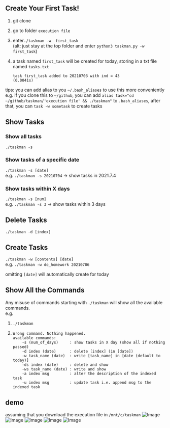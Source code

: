 ## Create Your First Task!

1. git clone

2. go to folder `execution file`

3. enter`./taskman -w  first_task`  
   (alt: just stay at the top folder and enter `python3 taskman.py -w first_task`)

4. a task named `first_task` will be created for today, storing in a txt file named `tasks.txt`

   ```
   task first_task added to 20210703 with ind = 43
   (0.0041s)
   ```
tips: you can add alias to you `~/.bash_aliases` to use this more conveniently  
e.g. if you clone this to `~/github`, you can add `alias task="cd ~/github/taskman/'execution file' && ./taskman"` to `.bash_aliases`, after that, you can `task -w sometask` to create tasks

## Show Tasks
### Show all tasks
`./taskman -s `
### Show tasks of a specific date
`./taskman -s [date]`  
e.g. `./taskman -s 20210704` → show tasks in 2021.7.4
### Show tasks within X days
`./taskman -s [num]`  
e.g. `./taskman -s 3` → show tasks within 3 days

## Delete Tasks
`./taskman -d [index]`

## Create Tasks
`./taskman -w [contents] [date]`  
e.g. `./taskman -w do_homework 20210706`  

omitting `[date]` will automatically create for today 


## Show All the Commands

Any misuse of commands starting with `./taskman` will show all the available commands.  
e.g. 

1. `./taskman` 

2. ```
   Wrong command. Nothing happened.
   available commands:
       -s (num_of_days)     : show tasks in X day (show all if nothing passed)
       -d index (date)      : delete [index] (in [date])
       -w task_name (date)  : write [task_name] in [date (default to today)]
       -ds index (date)     : delete and show
       -ws task_name (date) : write and show
       -a index msg         : alter the description of the indexed task
       -u index msg         : update task i.e. append msg to the indexed task
   ```

## demo
assuming that you download the execution file in `/mnt/c/taskman`
![Image](https://i.imgur.com/t1igxsq.png)   
![Image](https://i.imgur.com/Y4tojok.png)
![Image](https://i.imgur.com/4jf6ZzK.png)
![Image](https://i.imgur.com/UYXB3jM.png)
![Image](https://i.imgur.com/2WV730s.png)